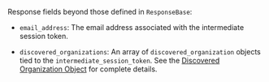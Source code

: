 Response fields beyond those defined in `ResponseBase`:

- `email_address`: The email address associated with the intermediate session token.

- `discovered_organizations`: An array of `discovered_organization` objects tied to the `intermediate_session_token`. See the [Discovered Organization Object](https://stytch.com/docs/b2b/api/discovered-organization-object) for complete details.
